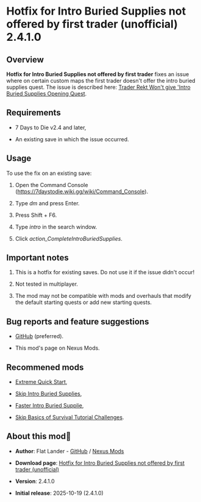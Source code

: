 # Hotfix for Intro Buried Supplies not offered by first trader (unofficial) 2.4.1.0

## Overview

**Hotfix for Intro Buried Supplies not offered by first trader** fixes an issue where on certain custom maps the first trader doesn't offer the intro buried supplies quest. The issue is described here: [Trader Rekt Won't give 'Intro Buried Supplies Opening Quest](https://community.thefunpimps.com/threads/trader-rekt-wont-give-intro-buried-supplies-opening-quest.43650/).

## Requirements

- 7 Days to Die v2.4 and later,

- An existing save in which the issue occurred.

## Usage

To use the fix on an existing save:

1. Open the Command Console (https://7daystodie.wiki.gg/wiki/Command_Console).

2. Type *dm* and press Enter.

3. Press Shift + F6.

4. Type *intro* in the search window.

5. Click *action_CompleteIntroBuriedSupplies*.

## Important notes

1. This is a hotfix for existing saves. Do not use it if the issue didn't occur!

2. Not tested in multiplayer.

3. The mod may not be compatible with mods and overhauls that modify the default starting quests or add new starting quests.

## Bug reports and feature suggestions

- [GitHub](https://github.com/flatlanderone/flatlander-releases/issues) (preferred).

- This mod's page on Nexus Mods.

## Recommened mods

- [Extreme Quick Start](https://www.nexusmods.com/7daystodie/mods/8856),

- [Skip Intro Buried Supplies](https://www.nexusmods.com/7daystodie/mods/8764),

- [Faster Intro Buried Supplie](https://www.nexusmods.com/7daystodie/mods/8740),

- [Skip Basics of Survival Tutorial Challenges](https://www.nexusmods.com/7daystodie/mods/8772).

## About this mod

- **Author**: Flat Lander - [GitHub](https://github.com/flatlanderone/flatlander-releases) / [Nexus Mods](https://next.nexusmods.com/profile/flatlanderone)

- **Download page**: [Hotfix for Intro Buried Supplies not offered by first trader (unofficial)](https://www.nexusmods.com/7daystodie/mods/8871)

- **Version**: 2.4.1.0
- **Initial release**: 2025-10-19 (2.4.1.0)